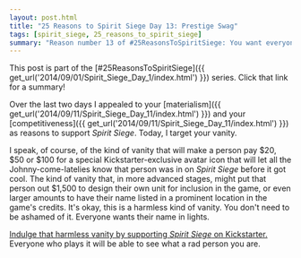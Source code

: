 ```yaml
---
layout: post.html
title: "25 Reasons to Spirit Siege Day 13: Prestige Swag"
tags: [spirit_siege, 25_reasons_to_spirit_siege]
summary: "Reason number 13 of #25ReasonsToSpiritSiege: You want everyone you play Spirit Siege with to know that you're part of the reason it got made."
---
```


This post is part of the [#25ReasonsToSpiritSiege]({{ get_url('2014/09/01/Spirit_Siege_Day_1/index.html') }}) series. Click that link for a summary!

Over the last two days I appealed to your [materialism]({{ get_url('2014/09/11/Spirit_Siege_Day_11/index.html') }}) and your [competitiveness]({{ get_url('2014/09/11/Spirit_Siege_Day_11/index.html') }}) as reasons to support _Spirit Siege_. Today, I target your vanity.

I speak, of course, of the kind of vanity that will make a person pay $20, $50 or $100 for a special Kickstarter-exclusive avatar icon that will let all the Johnny-come-latelies know that person was in on _Spirit Siege_ before it got cool. The kind of vanity that, in more advanced stages, might put that person out $1,500 to design their own unit for inclusion in the game, or even larger amounts to have their name listed in a prominent location in the game's credits. It's okay, this is a harmless kind of vanity. You don't need to be ashamed of it. Everyone wants their name in lights.

[Indulge that harmless vanity by supporting _Spirit Siege_ on Kickstarter.](https://www.kickstarter.com/projects/1796662059/spirit-siege-your-five-minute-strategy-game-fix) Everyone who plays it will be able to see what a rad person you are.